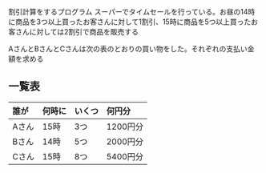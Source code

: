 割引計算をするプログラム
スーパーでタイムセールを行っている。お昼の14時に商品を3つ以上買ったお客さんに対して1割引、15時に商品を5つ以上買ったお客さんに対しては2割引で商品を販売する

AさんとBさんとCさんは次の表のとおりの買い物をした。それぞれの支払い金額を求める

## 一覧表
| 誰が | 何時に | いくつ | 何円分 |
|:-----------|:------------|:------------|:------------|
| Aさん | 15時 | 3つ | 1200円分
| Bさん | 14時 | 5つ | 2000円分
| Cさん | 15時 | 8つ | 5400円分
